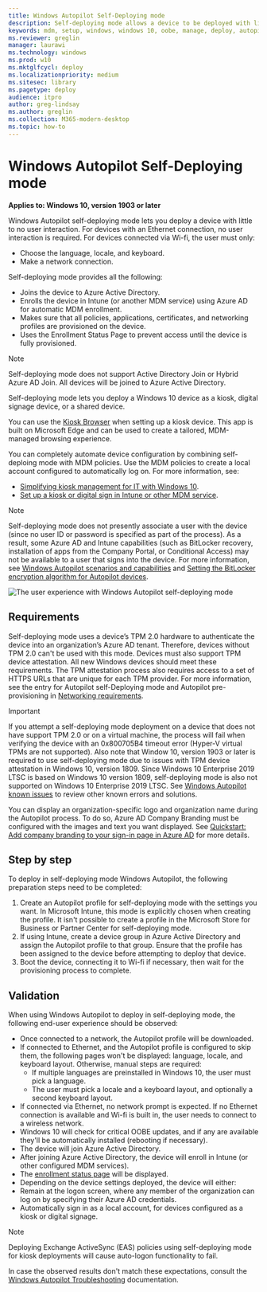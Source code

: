 ```yaml
---
title: Windows Autopilot Self-Deploying mode
description: Self-deploying mode allows a device to be deployed with little to no user interaction. This mode is designed to deploy Windows 10 as a kiosk, digital signage device, or a shared device.
keywords: mdm, setup, windows, windows 10, oobe, manage, deploy, autopilot, ztd, zero-touch, partner, msfb, intune
ms.reviewer: greglin
manager: laurawi
ms.technology: windows
ms.prod: w10
ms.mktglfcycl: deploy
ms.localizationpriority: medium
ms.sitesec: library
ms.pagetype: deploy
audience: itpro
author: greg-lindsay
ms.author: greglin
ms.collection: M365-modern-desktop
ms.topic: how-to
---
```


# Windows Autopilot Self-Deploying mode

**Applies to: Windows 10, version 1903 or later**

Windows Autopilot self-deploying mode lets you deploy a device with little to no user interaction. For devices with an Ethernet connection, no user interaction is required. For devices connected via Wi-fi, the user must only:
- Choose the language, locale, and keyboard.
- Make a network connection. 

Self-deploying mode provides all the following:
- Joins the device to Azure Active Directory.
- Enrolls the device in Intune (or another MDM service) using Azure AD for automatic MDM enrollment.
- Makes sure that all policies, applications, certificates, and networking profiles are provisioned on the device.
- Uses the Enrollment Status Page to prevent access until the device is fully provisioned.

> [!NOTE]
> Self-deploying mode does not support Active Directory Join or Hybrid Azure AD Join. All devices will be joined to Azure Active Directory.

Self-deploying mode lets you deploy a Windows 10 device as a kiosk, digital signage device, or a shared device.

You can use the [Kiosk Browser](https://www.microsoft.com/p/kiosk-browser/9ngb5s5xg2kp?rtc=1&activetab=pivot:overviewtab) when setting up a kiosk device. This app is built on Microsoft Edge and can be used to create a tailored, MDM-managed browsing experience.

You can completely automate device configuration by combining self-deploing mode with MDM policies. Use the MDM policies to create a local account configured to automatically log on. For more information, see:
- [Simplifying kiosk management for IT with Windows 10](https://techcommunity.microsoft.com/t5/windows-it-pro-blog/simplifying-kiosk-management-for-it-with-windows-10/ba-p/187691).
- [Set up a kiosk or digital sign in Intune or other MDM service](/windows/configuration/setup-kiosk-digital-signage#set-up-a-kiosk-or-digital-sign-in-intune-or-other-mdm-service).

> [!NOTE]
> Self-deploying mode does not presently associate a user with the device (since no user ID or password is specified as part of the process). As a result, some Azure AD and Intune capabilities (such as BitLocker recovery, installation of apps from the Company Portal, or Conditional Access) may not be available to a user that signs into the device. For more information, see [Windows Autopilot scenarios and capabilities](windows-autopilot-scenarios.md) and [Setting the BitLocker encryption algorithm for Autopilot devices](bitlocker.md).

![The user experience with Windows Autopilot self-deploying mode](images/self-deploy-welcome.png)

## Requirements

Self-deploying mode uses a device’s TPM 2.0 hardware to authenticate the device into an organization’s Azure AD tenant. Therefore, devices without TPM 2.0 can't be used with this mode. Devices must also support TPM device attestation. All new Windows devices should meet these requirements. The TPM attestation process also requires access to a set of HTTPS URLs that are unique for each TPM provider. For more information, see the entry for Autopilot self-Deploying mode and Autopilot pre-provisioning in [Networking requirements](networking-requirements.md#tpm).

>[!IMPORTANT]
>If you attempt a self-deploying mode deployment on a device that does not have support TPM 2.0 or on a virtual machine, the process will fail when verifying the device with an 0x800705B4 timeout error (Hyper-V virtual TPMs are not supported). Also note that Window 10, version 1903 or later is required to use self-deploying mode due to issues with TPM device attestation in Windows 10, version 1809. Since Windows 10 Enterprise 2019 LTSC is based on Windows 10 version 1809, self-deploying mode is also not supported on Windows 10 Enterprise 2019 LTSC. See [Windows Autopilot known issues](known-issues.md) to review other known errors and solutions.

You can display an organization-specific logo and organization name during the Autopilot process. To do so, Azure AD Company Branding must be configured with the images and text you want displayed. See [Quickstart: Add company branding to your sign-in page in Azure AD](/azure/active-directory/fundamentals/customize-branding) for more details. 

## Step by step

To deploy in self-deploying mode Windows Autopilot, the following preparation steps need to be completed:

1. Create an Autopilot profile for self-deploying mode with the settings you want. In Microsoft Intune, this mode is explicitly chosen when creating the profile. It isn't possible to create a profile in the Microsoft Store for Business or Partner Center for self-deploying mode.
2. If using Intune, create a device group in Azure Active Directory and assign the Autopilot profile to that group. Ensure that the profile has been assigned to the device before attempting to deploy that device.
3. Boot the device, connecting it to Wi-fi if necessary, then wait for the provisioning process to complete.

## Validation

When using Windows Autopilot to deploy in self-deploying mode, the following end-user experience should be observed:

-  Once connected to a network, the Autopilot profile will be downloaded.
- If connected to Ethernet, and the Autopilot profile is configured to skip them, the following pages won't be displayed: language, locale, and keyboard layout. Otherwise, manual steps are required:
  -  If multiple languages are preinstalled in Windows 10, the user must pick a language.
  -  The user must pick a locale and a keyboard layout, and optionally a second keyboard layout.
-  If connected via Ethernet, no network prompt is expected. If no Ethernet connection is available and Wi-fi is built in, the user needs to connect to a wireless network.
-  Windows 10 will check for critical OOBE updates, and if any are available they'll be automatically installed (rebooting if necessary).
-  The device will join Azure Active Directory.
-  After joining Azure Active Directory, the device will enroll in Intune (or other configured MDM services).
-  The [enrollment status page](enrollment-status.md) will be displayed.
-  Depending on the device settings deployed, the device will either:
  -  Remain at the logon screen, where any member of the organization can log on by specifying their Azure AD credentials.
  -  Automatically sign in as a local account, for devices configured as a kiosk or digital signage.

>[!NOTE]
>Deploying Exchange ActiveSync (EAS) policies using self-deploying mode for kiosk deployments will cause auto-logon functionality to fail. 

In case the observed results don't match these expectations, consult the [Windows Autopilot Troubleshooting](troubleshooting.md) documentation.
